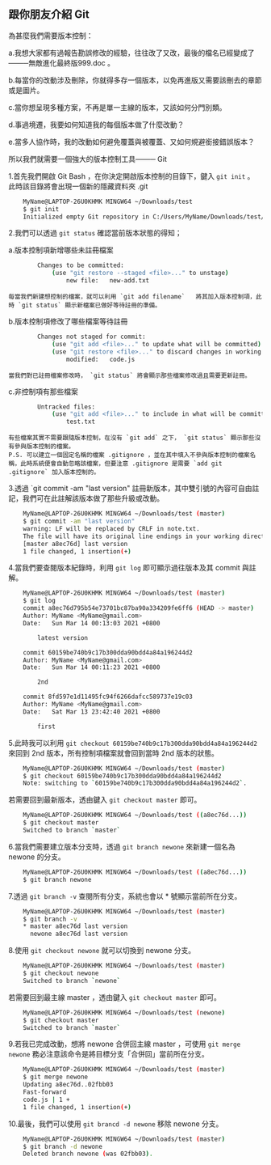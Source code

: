 ## 跟你朋友介紹 Git

為甚麼我們需要版本控制：

a.我想大家都有過報告勘誤修改的經驗，往往改了又改，最後的檔名已經變成了────無敵進化最終版999.doc 。

b.每當你的改動涉及刪除，你就得多存一個版本，以免再進版又需要該刪去的章節或是圖片。

c.當你想呈現多種方案，不再是單一主線的版本，又該如何分門別類。

d.事過境遷，我要如何知道我的每個版本做了什麼改動？

e.當多人協作時，我的改動如何避免覆蓋與被覆蓋、又如何規避銜接錯誤版本？

所以我們就需要一個強大的版本控制工具──── Git

1.首先我們開啟 Git Bash ，在你決定開啟版本控制的目錄下，鍵入 `git init` 。
此時該目錄將會出現一個新的隱藏資料夾 .git

``` bash
	MyName@LAPTOP-26U0KHMK MINGW64 ~/Downloads/test
	$ git init
	Initialized empty Git repository in C:/Users/MyName/Downloads/test/.git/
```

2.我們可以透過 `git status` 確認當前版本狀態的得知；

a.版本控制項新增哪些未註冊檔案
	
``` bash
		Changes to be committed:
			(use "git restore --staged <file>..." to unstage)
				new file:   new-add.txt
```			
	
	每當我們新建想控制的檔案，就可以利用 `git add filename`	將其加入版本控制項，此時 `git status` 顯示新檔案已做好等待註冊的準備。


b.版本控制項修改了哪些檔案等待註冊
	
``` bash
		Changes not staged for commit:
			(use "git add <file>..." to update what will be committed)
			(use "git restore <file>..." to discard changes in working directory)
				modified:   code.js
```		
	
	當我們對已註冊檔案修改時， `git status` 將會顯示那些檔案修改過且需要更新註冊。
	

c.非控制項有那些檔案
	
``` bash
		Untracked files:
			(use "git add <file>..." to include in what will be committed)
				test.txt
``` 
	
	有些檔案其實不需要跟隨版本控制，在沒有 `git add` 之下， `git status` 顯示那些沒有參與版本控制的檔案。
	P.S. 可以建立一個固定名稱的檔案 .gitignore ，並在其中填入不參與版本控制的檔案名稱，此時系統便會自動忽略該檔案，但要注意 .gitignore 是需要 `add git .gitignore` 加入版本控制的。

3.透過 `git commit -am "last version" 註冊新版本，其中雙引號的內容可自由註記，我們可在此註解該版本做了那些升級或改動。

``` bash
	MyName@LAPTOP-26U0KHMK MINGW64 ~/Downloads/test (master)
	$ git commit -am "last version"
	warning: LF will be replaced by CRLF in note.txt.
	The file will have its original line endings in your working directory
	[master a8ec76d] last version
	1 file changed, 1 insertion(+)
```

4.當我們要查閱版本紀錄時，利用 `git log` 即可顯示過往版本及其 commit 與註解。

``` bash
	MyName@LAPTOP-26U0KHMK MINGW64 ~/Downloads/test (master)
	$ git log
	commit a8ec76d795b54e73701bc87ba90a334209fe6ff6 (HEAD -> master)
	Author: MyName <MyName@gmail.com>
	Date:   Sun Mar 14 00:13:03 2021 +0800

		latest version

	commit 60159be740b9c17b300dda90bdd4a84a196244d2
	Author: MyName <MyName@gmail.com>
	Date:   Sun Mar 14 00:11:23 2021 +0800

		2nd

	commit 8fd597e1d11495fc94f6266dafcc589737e19c03
	Author: MyName <MyName@gmail.com>
	Date:   Sat Mar 13 23:42:40 2021 +0800

		first
```
	
5.此時我可以利用 `git checkout 60159be740b9c17b300dda90bdd4a84a196244d2` 來回到 2nd 版本，所有控制項檔案就會回到當時 2nd 版本的狀態。

``` bash
	MyName@LAPTOP-26U0KHMK MINGW64 ~/Downloads/test (master)
	$ git checkout 60159be740b9c17b300dda90bdd4a84a196244d2
	Note: switching to `60159be740b9c17b300dda90bdd4a84a196244d2`.
```

若需要回到最新版本，透由鍵入 `git checkout master` 即可。

``` bash
	MyName@LAPTOP-26U0KHMK MINGW64 ~/Downloads/test ((a8ec76d...))
	$ git checkout master
	Switched to branch `master`
```

6.當我們需要建立版本分支時，透過 `git branch newone` 來新建一個名為 newone 的分支。

``` bash
	MyName@LAPTOP-26U0KHMK MINGW64 ~/Downloads/test ((a8ec76d...))
	$ git branch newone
```	

7.透過 `git branch -v` 查閱所有分支，系統也會以 * 號顯示當前所在分支。

``` bash
	MyName@LAPTOP-26U0KHMK MINGW64 ~/Downloads/test (master)
	$ git branch -v
	* master a8ec76d last version
	  newone a8ec76d last version
```	  
	  
8.使用 `git checkout newone` 就可以切換到 newone 分支。

``` bash
	MyName@LAPTOP-26U0KHMK MINGW64 ~/Downloads/test (master)
	$ git checkout newone
	Switched to branch `newone`
```	
	
若需要回到最主線 master ，透由鍵入 `git checkout master` 即可。

``` bash
	MyName@LAPTOP-26U0KHMK MINGW64 ~/Downloads/test (newone)
	$ git checkout master
	Switched to branch `master`
```	
	
9.若我已完成改動，想將 newone 合併回主線 master ，可使用 `git merge newone` 務必注意該命令是將目標分支「合併回」當前所在分支。

``` bash
	MyName@LAPTOP-26U0KHMK MINGW64 ~/Downloads/test (master)
	$ git merge newone
	Updating a8ec76d..02fbb03
	Fast-forward
	code.js | 1 +
	1 file changed, 1 insertion(+)
```
	
10.最後，我們可以使用 `git brancd -d newone` 移除 newone 分支。

``` bash
	MyName@LAPTOP-26U0KHMK MINGW64 ~/Downloads/test (master)
	$ git branch -d newone
	Deleted branch newone (was 02fbb03).
```